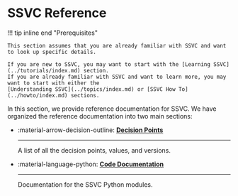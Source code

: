 # SSVC Reference

!!! tip inline end "Prerequisites"

    This section assumes that you are already familiar with SSVC and want to look up specific details.
    
    If you are new to SSVC, you may want to start with the [Learning SSVC](../tutorials/index.md) section.
    If you are already familiar with SSVC and want to learn more, you may want to start with either the
    [Understanding SSVC](../topics/index.md) or [SSVC How To](../howto/index.md) sections.

In this section, we provide reference documentation for SSVC.
We have organized the reference documentation into two main sections:

<div class="grid cards" markdown>

- :material-arrow-decision-outline: [**Decision Points**](decision_points/index.md)

     ---

     A list of all the decision points, values, and versions.

- :material-language-python: [**Code Documentation**](code/index.md)

     ---
  
     Documentation for the SSVC Python modules.

</div>
